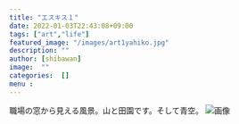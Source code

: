 ```yaml
---
title: "エスキス１"
date: 2022-01-03T22:43:08+09:00
tags: ["art","life"]
featured_image: "/images/art1yahiko.jpg"
description: ""
author: [shibawan]
image:  ""
categories:  []
menu :
---
```

職場の窓から見える風景。山と田園です。そして青空。
![画像](/images/art1yahiko.jpg)
